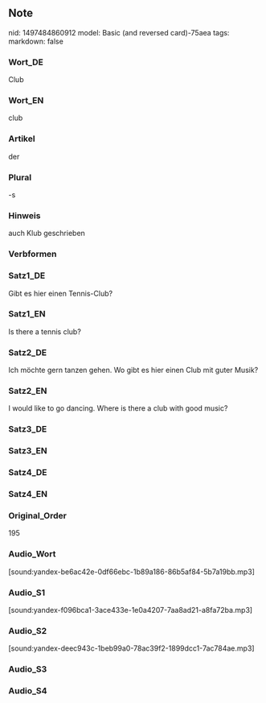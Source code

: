 ## Note
nid: 1497484860912
model: Basic (and reversed card)-75aea
tags: 
markdown: false

### Wort_DE
Club

### Wort_EN
club

### Artikel
der

### Plural
-s

### Hinweis
auch Klub geschrieben

### Verbformen


### Satz1_DE
Gibt es hier einen Tennis-Club?

### Satz1_EN
Is there a tennis club?

### Satz2_DE
Ich möchte gern tanzen gehen. Wo gibt es hier einen Club mit guter Musik?

### Satz2_EN
I would like to go dancing. Where is there a club with good music?

### Satz3_DE


### Satz3_EN


### Satz4_DE


### Satz4_EN


### Original_Order
195

### Audio_Wort
[sound:yandex-be6ac42e-0df66ebc-1b89a186-86b5af84-5b7a19bb.mp3]

### Audio_S1
[sound:yandex-f096bca1-3ace433e-1e0a4207-7aa8ad21-a8fa72ba.mp3]

### Audio_S2
[sound:yandex-deec943c-1beb99a0-78ac39f2-1899dcc1-7ac784ae.mp3]

### Audio_S3


### Audio_S4

